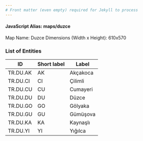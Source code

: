 ```yaml
---
# Front matter (even empty) required for Jekyll to process
---
```


#### JavaScript Alias: maps/duzce

Map Name: Duzce
Dimensions (Width x Height): 610x570





### List of Entities

ID | Short label | Label
---|---|---|
TR.DU.AK | AK | Akçakoca
TR.DU.CI | CI | Çilimli
TR.DU.CU | CU | Cumayeri
TR.DU.DU | DU | Düzce
TR.DU.GO | GO | Gölyaka
TR.DU.GU | GU | Gümüşova
TR.DU.KA | KA | Kaynaşlı
TR.DU.YI | YI | Yığılca